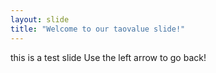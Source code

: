 ```yaml
---
layout: slide
title: "Welcome to our taovalue slide!"
---
```

this is a test slide
Use the left arrow to go back!